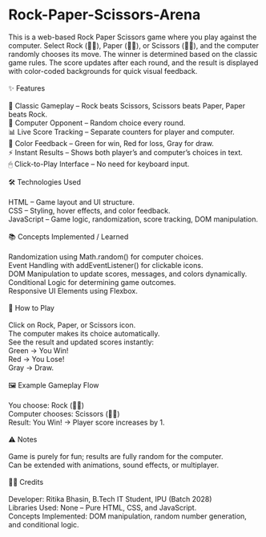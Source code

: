 # Rock-Paper-Scissors-Arena
This is a web-based Rock Paper Scissors game where you play against the computer.
Select Rock (👊🏻), Paper (✋🏻), or Scissors (✌🏻), and the computer randomly chooses its move. The winner is determined based on the classic game rules. The score updates after each round, and the result is displayed with color-coded backgrounds for quick visual feedback.
<br><br>
✨ Features
<br><br>
🎯 Classic Gameplay – Rock beats Scissors, Scissors beats Paper, Paper beats Rock.
<br>
🤖 Computer Opponent – Random choice every round.
<br>
📊 Live Score Tracking – Separate counters for player and computer.
<br>
🎨 Color Feedback – Green for win, Red for loss, Gray for draw.
<br>
⚡ Instant Results – Shows both player’s and computer’s choices in text.
<br>
🖱 Click-to-Play Interface – No need for keyboard input.
<br><br>
🛠️ Technologies Used
<br><br>
HTML – Game layout and UI structure.
<br>
CSS – Styling, hover effects, and color feedback.
<br>
JavaScript – Game logic, randomization, score tracking, DOM manipulation.
<br><br>
📚 Concepts Implemented / Learned
<br><br>
Randomization using Math.random() for computer choices.
<br>
Event Handling with addEventListener() for clickable icons.
<br>
DOM Manipulation to update scores, messages, and colors dynamically.
<br>
Conditional Logic for determining game outcomes.
<br>
Responsive UI Elements using Flexbox.
<br><br>
📖 How to Play
<br><br>
Click on Rock, Paper, or Scissors icon.
<br>
The computer makes its choice automatically.
<br>
See the result and updated scores instantly:
<br>
Green → You Win!
<br>
Red → You Lose!
<br>
Gray → Draw.
<br><br>
🖼 Example Gameplay Flow
<br><br>
You choose: Rock (👊🏻)
<br>
Computer chooses: Scissors (✌🏻)
<br>
Result: You Win! → Player score increases by 1.
<br><br>
⚠️ Notes
<br><br>
Game is purely for fun; results are fully random for the computer.
<br>
Can be extended with animations, sound effects, or multiplayer.
<br><br>
👨‍💻 Credits
<br><br>
Developer: Ritika Bhasin, B.Tech IT Student, IPU (Batch 2028)<br>
Libraries Used: None – Pure HTML, CSS, and JavaScript.<br>
Concepts Implemented: DOM manipulation, random number generation, and conditional logic.
